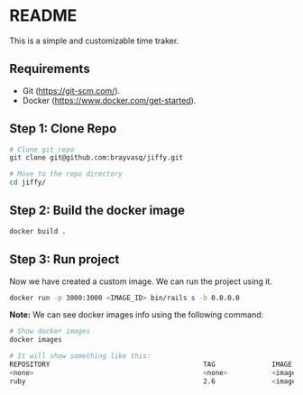 # README
This is a simple and customizable time traker.

## Requirements

- Git (https://git-scm.com/).
- Docker (https://www.docker.com/get-started).

## Step 1: Clone Repo

```bash
# Clone git repo
git clone git@github.com:brayvasq/jiffy.git

# Move to the repo directory
cd jiffy/
```


## Step 2: Build the docker image

```bash
docker build .
```

## Step 3: Run project

Now we have created a custom image. We can run the project using it.

```bash
docker run -p 3000:3000 <IMAGE_ID> bin/rails s -b 0.0.0.0
```

**Note:** We can see docker images info using the following command:

```bash
# Show docker images
docker images

# It will show something like this:
REPOSITORY                                      TAG              IMAGE ID       CREATED         SIZE
<none>                                          <none>           <image_id_1>   2 minutes ago   1.34GB
ruby                                            2.6              <image_id_2>   2 weeks ago     840MB
```
